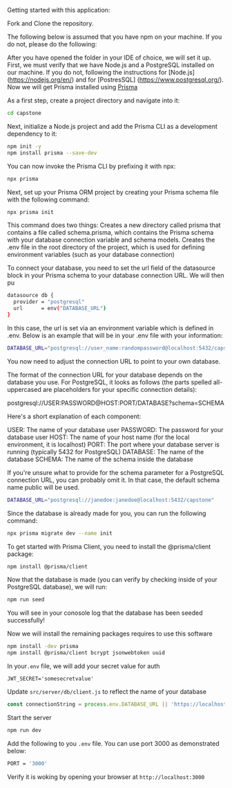 Getting started with this application:

Fork and Clone the repository.

The following below is assumed that you have npm on your machine.  If you do not, please do the following:

After you have opened the folder in your IDE of choice, we will set it up.  First, we must verify that we have Node.js and a PostgreSQL installed on our machine.  If you do not, following the instructions for [Node.js] (https://nodejs.org/en/) and for [PostresSQL] (https://www.postgresql.org/).  Now we will get Prisma installed using [Prisma](https://www.prisma.io/docs/getting-started)

As a first step, create a project directory and navigate into it:
```bash
cd capstone
```
Next, initialize a Node.js project and add the Prisma CLI as a development dependency to it:

```bash
npm init -y
npm install prisma --save-dev
```

You can now invoke the Prisma CLI by prefixing it with npx:
```bash
npx prisma
```

Next, set up your Prisma ORM project by creating your Prisma schema file with the following command:
```bash
npx prisma init
```
This command does two things:
Creates a new directory called prisma that contains a file called schema.prisma, which contains the Prisma schema with your database connection variable and schema models.
Creates the .env file in the root directory of the project, which is used for defining environment variables (such as your database connection)

To connect your database, you need to set the url field of the datasource block in your Prisma schema to your database connection URL.  We will then pu
```bash
datasource db {
  provider = "postgresql"
  url      = env("DATABASE_URL")
}
```
In this case, the url is set via an environment variable which is defined in .env.  Below is an example that will be in your .env file with your information:

```bash
DATABASE_URL="postgresql://user_name:randompassword@localhost:5432/capstone"
```
You now need to adjust the connection URL to point to your own database.

The format of the connection URL for your database depends on the database you use. For PostgreSQL, it looks as follows (the parts spelled all-uppercased are placeholders for your specific connection details):

postgresql://USER:PASSWORD@HOST:PORT/DATABASE?schema=SCHEMA

Here's a short explanation of each component:

USER: The name of your database user
PASSWORD: The password for your database user
HOST: The name of your host name (for the local environment, it is localhost)
PORT: The port where your database server is running (typically 5432 for PostgreSQL)
DATABASE: The name of the database
SCHEMA: The name of the schema inside the database

If you're unsure what to provide for the schema parameter for a PostgreSQL connection URL, you can probably omit it. In that case, the default schema name public will be used.

```bash
DATABASE_URL="postgresql://janedoe:janedoe@localhost:5432/capstone"
```
Since the database is already made for you, you can run the following command:
```bash
npx prisma migrate dev --name init
```
To get started with Prisma Client, you need to install the @prisma/client package:
```bash
npm install @prisma/client
```
Now that the database is made (you can verify by checking inside of your PostgreSQL database), we will run:
```bash
npm run seed
```
You will see in your conosole log that the database has been seeded successfully!

Now we will install the remaining packages requires to use this software

```bash
npm install -dev prisma
npm install @prisma/client bcrypt jsonwebtoken uuid
```

In your`.env` file, we will add your secret value for auth
```
JWT_SECRET='somesecretvalue'
```
Update `src/server/db/client.js` to reflect the name of your database

```js
const connectionString = process.env.DATABASE_URL || 'https://localhost:5432/your-database-name';
```
Start the server
```bash
npm run dev
```

Add the following to you `.env` file.  You can use port 3000 as demonstrated below:
```bash
PORT = '3000'
```

Verify it is woking by opening your browser at `http://localhost:3000`

